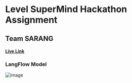 # Level SuperMind Hackathon Assignment
## Team SARANG

#### [Live Link](https://sarang-1dh4.onrender.com/)

### LangFlow Model
![image](https://github.com/user-attachments/assets/6853b41e-db8e-4ad0-a544-227c54464d39)

